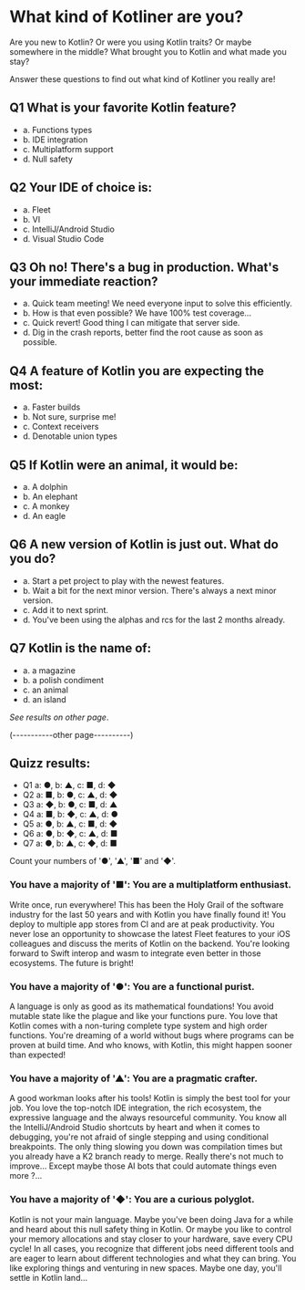 # What kind of Kotliner are you?

Are you new to Kotlin? Or were you using Kotlin traits? Or maybe somewhere in the middle? What brought you to Kotlin and what made you stay? 

Answer these questions to find out what kind of Kotliner you really are!

## Q1 What is your favorite Kotlin feature?

- a. Functions types
- b. IDE integration
- c. Multiplatform support
- d. Null safety

## Q2 Your IDE of choice is:

- a. Fleet
- b. VI
- c. IntelliJ/Android Studio
- d. Visual Studio Code

## Q3 Oh no! There's a bug in production. What's your immediate reaction?

- a. Quick team meeting! We need everyone input to solve this efficiently.
- b. How is that even possible? We have 100% test coverage...
- c. Quick revert! Good thing I can mitigate that server side.
- d. Dig in the crash reports, better find the root cause as soon as possible.

## Q4 A feature of Kotlin you are expecting the most:

- a. Faster builds
- b. Not sure, surprise me!
- c. Context receivers
- d. Denotable union types

## Q5 If Kotlin were an animal, it would be:

- a. A dolphin
- b. An elephant
- c. A monkey
- d. An eagle

## Q6 A new version of Kotlin is just out. What do you do?

- a. Start a pet project to play with the newest features.
- b. Wait a bit for the next minor version. There's always a next minor version.
- c. Add it to next sprint.
- d. You've been using the alphas and rcs for the last 2 months already.

## Q7 Kotlin is the name of:

- a. a magazine 
- b. a polish condiment
- c. an animal
- d. an island


_See results on other page_.

(-----------other page----------)

## Quizz results:

- Q1 a: ●, b: ▲, c: ■, d: ◆
- Q2 a: ■, b: ●, c: ▲, d: ◆
- Q3 a: ◆, b: ●, c: ■, d: ▲
- Q4 a: ■, b: ◆, c: ▲, d: ●
- Q5 a: ●, b: ▲, c: ■, d: ◆
- Q6 a: ●, b: ◆, c: ▲, d: ■
- Q7 a: ●, b: ▲, c: ◆, d: ■ 

Count your numbers of '●', '▲', '■' and '◆'.

### You have a majority of '■': You are a **multiplatform enthusiast**.

Write once, run everywhere! This has been the Holy Grail of the software industry for the last 50 years and with Kotlin you have finally found it! You deploy to multiple app stores from CI and are at peak productivity. You never lose an opportunity to showcase the latest Fleet features to your iOS colleagues and discuss the merits of Kotlin on the backend. You're looking forward to Swift interop and wasm to integrate even better in those ecosystems. The future is bright!

### You have a majority of '●': You are a **functional purist**.

A language is only as good as its mathematical foundations! You avoid mutable state like the plague and like your functions pure. You love that Kotlin comes with a non-turing complete type system and high order functions. You're dreaming of a world without bugs where programs can be proven at build time. And who knows, with Kotlin, this might happen sooner than expected!

### You have a majority of '▲': You are a **pragmatic crafter**.

A good workman looks after his tools! Kotlin is simply the best tool for your job. You love the top-notch IDE integration, the rich ecosystem, the expressive language and the always resourceful community. You know all the IntelliJ/Android Studio shortcuts by heart and when it comes to debugging, you're not afraid of single stepping and using conditional breakpoints. The only thing slowing you down was compilation times but you already have a K2 branch ready to merge. Really there's not much to improve... Except maybe those AI bots that could automate things even more ?...       

### You have a majority of '◆': You are a **curious polyglot**.

Kotlin is not your main language. Maybe you've been doing Java for a while and heard about this null safety thing in Kotlin. Or maybe you like to control your memory allocations and stay closer to your hardware, save every CPU cycle! In all cases, you recognize that different jobs need different tools and are eager to learn about different technologies and what they can bring. You like exploring things and venturing in new spaces. Maybe one day, you'll settle in Kotlin land...

